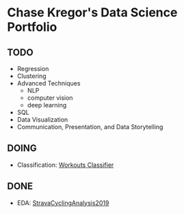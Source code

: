 # Chase Kregor's Data Science Portfolio

## TODO
- Regression
- Clustering
- Advanced Techniques
    - NLP
    - computer vision
    - deep learning
- SQL
- Data Visualization
- Communication, Presentation, and Data Storytelling

## DOING
- Classification: [Workouts Classifier](https://github.com/chasekregor/Workouts_Classifier)

## DONE
- EDA: [StravaCyclingAnalysis2019](https://github.com/chasekregor/StravaCyclingAnalysis2019/blob/master/notebooks/2020-01-29-analysis.ipynb)